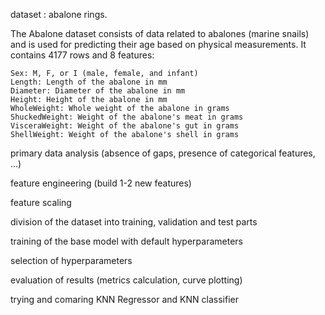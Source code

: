 dataset : abalone rings.

The Abalone dataset consists of data related to abalones (marine snails) and is used for predicting their age based on physical measurements. It contains 4177 rows and 8 features:

    Sex: M, F, or I (male, female, and infant)
    Length: Length of the abalone in mm
    Diameter: Diameter of the abalone in mm
    Height: Height of the abalone in mm
    WholeWeight: Whole weight of the abalone in grams
    ShuckedWeight: Weight of the abalone's meat in grams
    VisceraWeight: Weight of the abalone's gut in grams
    ShellWeight: Weight of the abalone's shell in grams



primary data analysis (absence of gaps, presence of categorical features, ...)

feature engineering (build 1-2 new features)

feature scaling

division of the dataset into training, validation and test parts

training of the base model with default hyperparameters

selection of hyperparameters

evaluation of results (metrics calculation, curve plotting)

trying and comaring KNN Regressor and KNN classifier